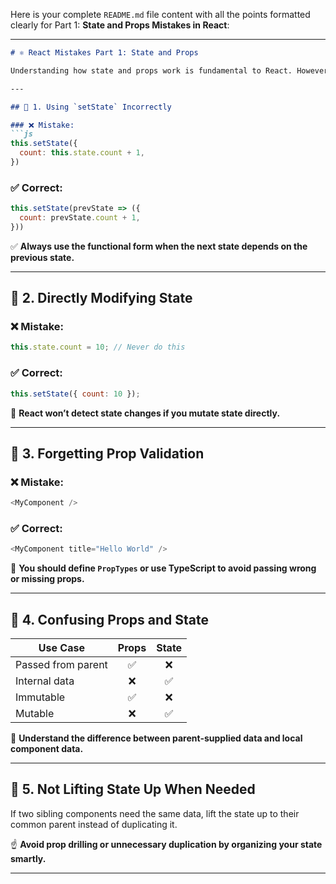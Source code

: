 Here is your complete `README.md` file content with all the points formatted clearly for Part 1: **State and Props Mistakes in React**:

---

````markdown
# ⚛️ React Mistakes Part 1: State and Props

Understanding how state and props work is fundamental to React. However, they are often misused. This document covers the most common pitfalls developers face when working with state and props.

---

## 📌 1. Using `setState` Incorrectly

### ❌ Mistake:
```js
this.setState({
  count: this.state.count + 1,
})
````

### ✅ Correct:

```js
this.setState(prevState => ({
  count: prevState.count + 1,
}))
```

✅ **Always use the functional form when the next state depends on the previous state.**

---

## 📌 2. Directly Modifying State

### ❌ Mistake:

```js
this.state.count = 10; // Never do this
```

### ✅ Correct:

```js
this.setState({ count: 10 });
```

🚫 **React won’t detect state changes if you mutate state directly.**

---

## 📌 3. Forgetting Prop Validation

### ❌ Mistake:

```js
<MyComponent />
```

### ✅ Correct:

```js
<MyComponent title="Hello World" />
```

🧪 **You should define `PropTypes` or use TypeScript to avoid passing wrong or missing props.**

---

## 📌 4. Confusing Props and State

| Use Case           | Props | State |
| ------------------ | :---: | :---: |
| Passed from parent |   ✅   |   ❌   |
| Internal data      |   ❌   |   ✅   |
| Immutable          |   ✅   |   ❌   |
| Mutable            |   ❌   |   ✅   |

🔄 **Understand the difference between parent-supplied data and local component data.**

---

## 📌 5. Not Lifting State Up When Needed

If two sibling components need the same data, lift the state up to their common parent instead of duplicating it.

☝️ **Avoid prop drilling or unnecessary duplication by organizing your state smartly.**

---
